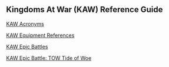 ## Kingdoms At War (KAW) Reference Guide


[KAW Acronyms](/kaw-reference/acronyms "Kingdoms At War Acronyms")

[KAW Equipment References](/kaw-reference/equipment "Kingdoms At War Equipment Guide")

[KAW Epic Battles](/kaw-reference/eb "Kingdoms At War Epic Battles Guide")

[KAW Epic Battle: TOW Tide of Woe](/kaw-reference/eb/tideofwoe "Kingdoms At War Equipment Guide")
